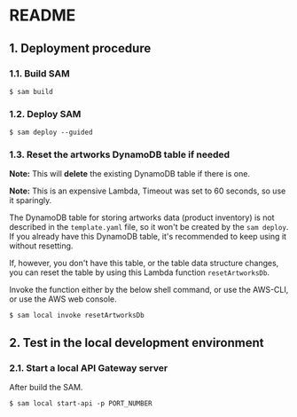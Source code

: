 # README

## 1. Deployment procedure

### 1.1. Build SAM

```shell
$ sam build
```

### 1.2. Deploy SAM

```shell
$ sam deploy --guided
```

### 1.3. Reset the artworks DynamoDB table if needed

**Note:** This will **delete** the existing DynamoDB table if there is one.

**Note:** This is an expensive Lambda, Timeout was set to 60 seconds, so use it sparingly.

The DynamoDB table for storing artworks data (product inventory) is not described in the `template.yaml` file, so it won't be created by the `sam deploy`. If you already have this DynamoDB table, it's recommended to keep using it without resetting.

If, however, you don't have this table, or the table data structure changes, you can reset the table by using this Lambda function `resetArtworksDb`.

Invoke the function either by the below shell command, or use the AWS-CLI, or use the AWS web console.

```shell
$ sam local invoke resetArtworksDb
```

## 2. Test in the local development environment

### 2.1. Start a local API Gateway server

After build the SAM.

```shell
$ sam local start-api -p PORT_NUMBER
```
